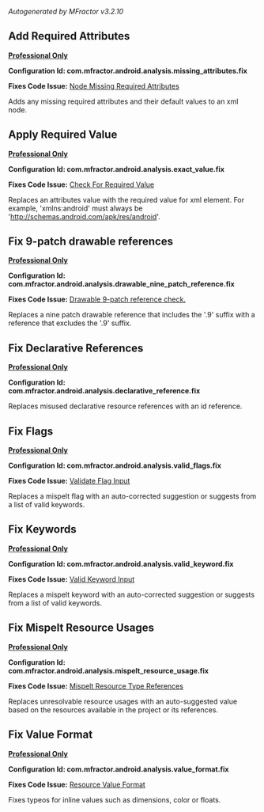 *Autogenerated by MFractor v3.2.10*
## Add Required Attributes

**[Professional Only](https://www.mfractor.com/buy?utm_source=docs&utm_medium=professional_only)**

**Configuration Id: com.mfractor.android.analysis.missing_attributes.fix**

**Fixes Code Issue:** [Node Missing Required Attributes](/code-analysis/android-resources.md#node-missing-required-attributes)

Adds any missing required attributes and their default values to an xml node.


## Apply Required Value

**[Professional Only](https://www.mfractor.com/buy?utm_source=docs&utm_medium=professional_only)**

**Configuration Id: com.mfractor.android.analysis.exact_value.fix**

**Fixes Code Issue:** [Check For Required Value](/code-analysis/android-resources.md#check-for-required-value)

Replaces an attributes value with the required value for xml element. For example, 'xmlns:android' must always be 'http://schemas.android.com/apk/res/android'.


## Fix 9-patch drawable references

**[Professional Only](https://www.mfractor.com/buy?utm_source=docs&utm_medium=professional_only)**

**Configuration Id: com.mfractor.android.analysis.drawable_nine_patch_reference.fix**

**Fixes Code Issue:** [Drawable 9-patch reference check.](/code-analysis/android-resources.md#drawable-9-patch-reference-check.)

Replaces a nine patch drawable reference that includes the '.9' suffix with a reference that excludes the '.9' suffix.


## Fix Declarative References

**[Professional Only](https://www.mfractor.com/buy?utm_source=docs&utm_medium=professional_only)**

**Configuration Id: com.mfractor.android.analysis.declarative_reference.fix**

Replaces misused declarative resource references with an id reference.


## Fix Flags

**[Professional Only](https://www.mfractor.com/buy?utm_source=docs&utm_medium=professional_only)**

**Configuration Id: com.mfractor.android.analysis.valid_flags.fix**

**Fixes Code Issue:** [Validate Flag Input](/code-analysis/android-resources.md#validate-flag-input)

Replaces a mispelt flag with an auto-corrected suggestion or suggests from a list of valid keywords.


## Fix Keywords

**[Professional Only](https://www.mfractor.com/buy?utm_source=docs&utm_medium=professional_only)**

**Configuration Id: com.mfractor.android.analysis.valid_keyword.fix**

**Fixes Code Issue:** [Valid Keyword Input](/code-analysis/android-resources.md#valid-keyword-input)

Replaces a mispelt keyword with an auto-corrected suggestion or suggests from a list of valid keywords.


## Fix Mispelt Resource Usages

**[Professional Only](https://www.mfractor.com/buy?utm_source=docs&utm_medium=professional_only)**

**Configuration Id: com.mfractor.android.analysis.mispelt_resource_usage.fix**

**Fixes Code Issue:** [Mispelt Resource Type References](/code-analysis/android-resources.md#mispelt-resource-type-references)

Replaces unresolvable resource usages with an auto-suggested value based on the resources available in the project or its references.


## Fix Value Format

**[Professional Only](https://www.mfractor.com/buy?utm_source=docs&utm_medium=professional_only)**

**Configuration Id: com.mfractor.android.analysis.value_format.fix**

**Fixes Code Issue:** [Resource Value Format](/code-analysis/android-resources.md#resource-value-format)

Fixes typeos for inline values such as dimensions, color or floats.


